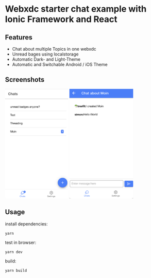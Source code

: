 # Webxdc starter chat example with Ionic Framework and React

## Features

- Chat about multiple Topics in one webxdc
- Unread bages using localstorage
- Automatic Dark- and Light-Theme
- Automatic and Switchable Android / iOS Theme

## Screenshots

<img src="screenshot.png" height="360px"/>
<img src="screenshot2.png" height="360px"/>

## Usage

install dependencies:
```
yarn
```

test in browser:
```
yarn dev
```

build:
```
yarn build
```
